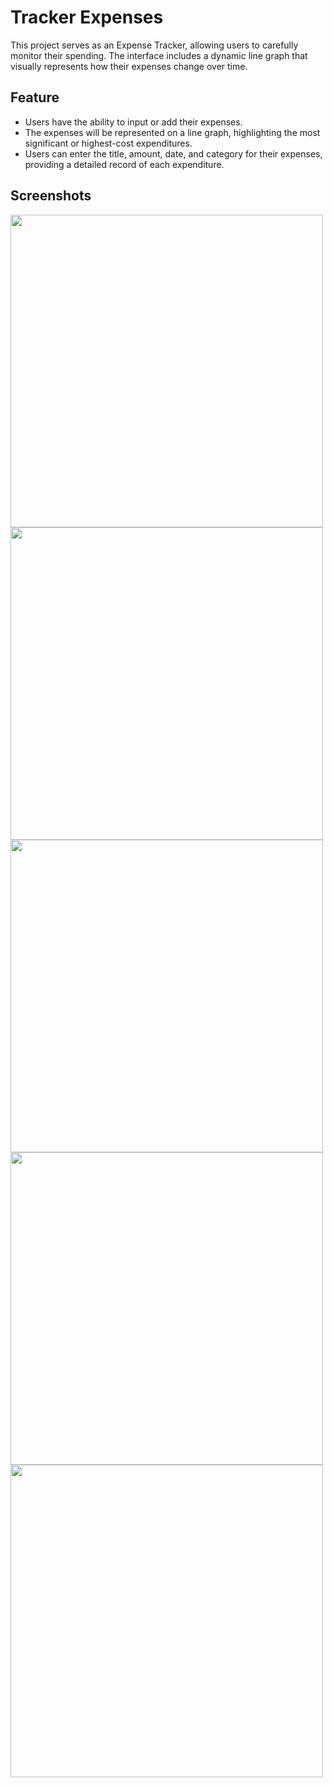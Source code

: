 

<h1>Tracker Expenses</h1>

<p>This project serves as an Expense Tracker, allowing users to carefully monitor their spending. The interface includes a dynamic line graph that visually represents how their expenses change over time.</p>


<h2>Feature</h2>
<ul>
  <li>Users have the ability to input or add their expenses.</li>
  <li>
The expenses will be represented on a line graph, highlighting the most significant or highest-cost expenditures.</li>
  <li>
Users can enter the title, amount, date, and category for their expenses, providing a detailed record of each expenditure.
</li>

</ul>

<h2>Screenshots</h2>
<img src="https://github.com/zeo18/Expenses-Tracker/assets/90707486/1c00dc7a-068a-4d43-bc40-d4cd62454b49"  height="500">
<img src="https://github.com/zeo18/Expenses-Tracker/assets/90707486/8b94c769-425d-4223-beab-454a9fe4cb0a"  height="500">
<img src="https://github.com/zeo18/Expenses-Tracker/assets/90707486/6bc2e513-2283-473a-8186-de7d17bb0aa2"  height="500">
<img src="https://github.com/zeo18/Expenses-Tracker/assets/90707486/79e2e460-a97e-4a21-a3f6-5fbd7a6ccd9e"  height="500">
<img src="https://github.com/zeo18/Expenses-Tracker/assets/90707486/667bedd0-635b-49c3-8696-02282187c913"  height="500">






